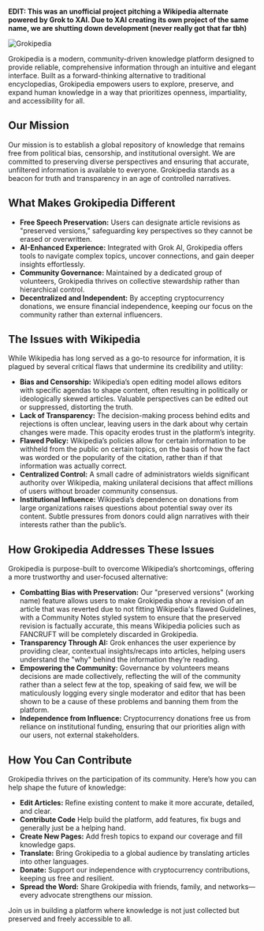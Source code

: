
**EDIT: This was an unofficial project pitching a Wikipedia alternate powered by Grok to XAI. Due to XAI creating its own project of the same name, we are shutting down development (never really got that far tbh)**

![Grokipedia](https://github.com/user-attachments/assets/d5384958-e7c7-47f3-8896-8455e73080d9)

Grokipedia is a modern, community-driven knowledge platform designed to provide reliable, comprehensive information through an intuitive and elegant interface. Built as a forward-thinking alternative to traditional encyclopedias, Grokipedia empowers users to explore, preserve, and expand human knowledge in a way that prioritizes openness, impartiality, and accessibility for all.

## Our Mission

Our mission is to establish a global repository of knowledge that remains free from political bias, censorship, and institutional oversight. We are committed to preserving diverse perspectives and ensuring that accurate, unfiltered information is available to everyone. Grokipedia stands as a beacon for truth and transparency in an age of controlled narratives.

## What Makes Grokipedia Different

- **Free Speech Preservation:** Users can designate article revisions as "preserved versions," safeguarding key perspectives so they cannot be erased or overwritten.
- **AI-Enhanced Experience:** Integrated with Grok AI, Grokipedia offers tools to navigate complex topics, uncover connections, and gain deeper insights effortlessly.
- **Community Governance:** Maintained by a dedicated group of volunteers, Grokipedia thrives on collective stewardship rather than hierarchical control.
- **Decentralized and Independent:** By accepting cryptocurrency donations, we ensure financial independence, keeping our focus on the community rather than external influencers.

## The Issues with Wikipedia

While Wikipedia has long served as a go-to resource for information, it is plagued by several critical flaws that undermine its credibility and utility:

- **Bias and Censorship:** Wikipedia’s open editing model allows editors with specific agendas to shape content, often resulting in politically or ideologically skewed articles. Valuable perspectives can be edited out or suppressed, distorting the truth.
- **Lack of Transparency:** The decision-making process behind edits and rejections is often unclear, leaving users in the dark about why certain changes were made. This opacity erodes trust in the platform’s integrity.
-  **Flawed Policy:** Wikipedia’s policies allow for certain information to be withheld from the public on certain topics, on the basis of how the fact was worded or the popularity of the citation, rather than if that information was actually correct.
- **Centralized Control:** A small cadre of administrators wields significant authority over Wikipedia, making unilateral decisions that affect millions of users without broader community consensus.
- **Institutional Influence:** Wikipedia’s dependence on donations from large organizations raises questions about potential sway over its content. Subtle pressures from donors could align narratives with their interests rather than the public’s.

## How Grokipedia Addresses These Issues

Grokipedia is purpose-built to overcome Wikipedia’s shortcomings, offering a more trustworthy and user-focused alternative:

- **Combatting Bias with Preservation:** Our "preserved versions" (working name) feature allows users to make Grokipedia show a revision of an article that was reverted due to not fitting Wikipedia's flawed Guidelines, with a Community Notes styled system to ensure that the preserved revision is factually accurate, this means Wikipedia policies such as FANCRUFT will be completely discarded in Grokipedia.
- **Transparency Through AI:** Grok enhances the user experience by providing clear, contextual insights/recaps into articles, helping users understand the "why" behind the information they’re reading.
- **Empowering the Community:** Governance by volunteers means decisions are made collectively, reflecting the will of the community rather than a select few at the top, speaking of said few, we will be maticulously logging every single moderator and editor that has been shown to be a cause of these problems and banning them from the platform.
- **Independence from Influence:** Cryptocurrency donations free us from reliance on institutional funding, ensuring that our priorities align with our users, not external stakeholders.

## How You Can Contribute

Grokipedia thrives on the participation of its community. Here’s how you can help shape the future of knowledge:

- **Edit Articles:** Refine existing content to make it more accurate, detailed, and clear.
- **Contribute Code** Help build the platform, add features, fix bugs and generally just be a helping hand.
- **Create New Pages:** Add fresh topics to expand our coverage and fill knowledge gaps.
- **Translate:** Bring Grokipedia to a global audience by translating articles into other languages.
- **Donate:** Support our independence with cryptocurrency contributions, keeping us free and resilient.
- **Spread the Word:** Share Grokipedia with friends, family, and networks—every advocate strengthens our mission.

Join us in building a platform where knowledge is not just collected but preserved and freely accessible to all.
